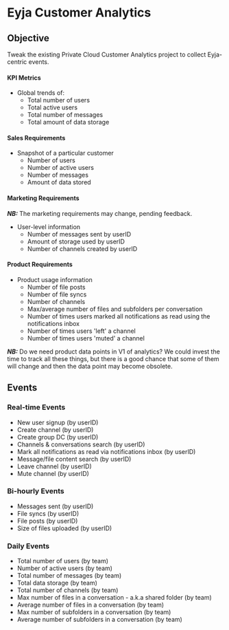 # Eyja Customer Analytics

## Objective

Tweak the existing Private Cloud Customer Analytics project to collect Eyja-centric events.

#### KPI Metrics

* Global trends of:
	- Total number of users
	- Total active users
	- Total number of messages
	- Total amount of data storage

#### Sales Requirements

* Snapshot of a particular customer
	- Number of users
	- Number of active users
	- Number of messages
	- Amount of data stored

#### Marketing Requirements

**_NB:_** The marketing requirements may change, pending feedback.

* User-level information
	- Number of messages sent by userID
	- Amount of storage used by userID
	- Number of channels created by userID

#### Product Requirements

* Product usage information
 	- Number of file posts
 	- Number of file syncs
 	- Number of channels
 	- Max/average number of files and subfolders per conversation
 	- Number of times users marked all notifications as read using the notifications inbox
 	- Number of times users 'left' a channel
 	- Number of times users 'muted' a channel

 **_NB:_** Do we need product data points in V1 of analytics? We could invest the time to track all
these things, but there is a good chance that some of them will change and then the data point may
become obsolete.


## Events

### Real-time Events

* New user signup (by userID)
* Create channel (by userID)
* Create group DC (by userID)
* Channels & conversations search (by userID)
* Mark all notifications as read via notifications inbox (by userID)
* Message/file content search (by userID)
* Leave channel (by userID)
* Mute channel (by userID)


### Bi-hourly Events
* Messages sent (by userID)
* File syncs (by userID)
* File posts (by userID)
* Size of files uploaded (by userID)


### Daily Events
* Total number of users (by team)
* Number of active users (by team)
* Total number of messages (by team)
* Total data storage (by team)
* Total number of channels (by team)
* Max number of files in a conversation - a.k.a shared folder (by team)
* Average number of files in a conversation (by team)
* Max number of subfolders in a conversation (by team)
* Average number of subfolders in a conversation (by team)
